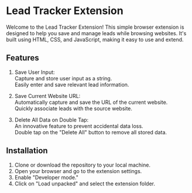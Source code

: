 # Lead Tracker Extension 

Welcome to the Lead Tracker Extension! This simple browser extension is designed to help you save and manage leads while browsing websites. It's built using HTML, CSS, and JavaScript, making it easy to use and extend.

## Features  

1. Save User Input:     
   Capture and store user input as a string.  
   Easily enter and save relevant lead information.  

2. Save Current Website URL:  
   Automatically capture and save the URL of the current website.  
   Quickly associate leads with the source website.  
3. Delete All Data on Double Tap:  
   An innovative feature to prevent accidental data loss.  
   Double tap on the "Delete All" button to remove all stored data.  

## Installation  
1) Clone or download the repository to your local machine.
2) Open your browser and go to the extension settings.
3) Enable "Developer mode."
4) Click on "Load unpacked" and select the extension folder.
